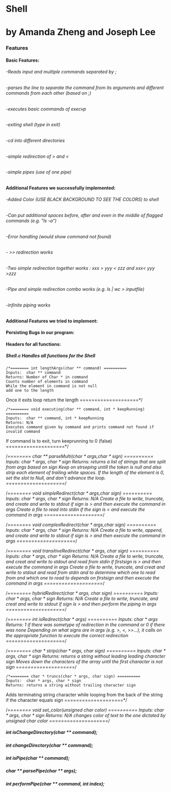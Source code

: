 # Shell
# by Amanda Zheng and Joseph Lee

### Features

#### Basic Features:

######  -Reads input and multiple commands separated by ;
######  -parses the line to separate the command from its arguments and different commands from each other (based on ;)
######  -executes basic commands of execvp
######  -exiting shell (type in exit)
######  -cd into different directories
######  -simple redirection of > and <
######  -simple pipes (use of one pipe)

#### Additional Features we successfully implemented:

######  -Added Color (USE BLACK BACKGROUND TO SEE THE COLORS) to shell
######  -Can put additional spaces before, after and even in the middle of flagged commands (e.g. "ls   -a")
######  -Error handling (would show command not found)
######  - >> redirection works
######  -Two simple redirection together works :  xxx > yyy < zzz and xxx< yyy >zzz
######  -Pipe and simple redirection combo works (e.g. ls | wc > inputfile)
######  -infinite piping works

#### Additional Features we tried to implement:

#### Persisting Bugs in our program:

#### Headers for all functions:
##### Shell.c Handles all functions for the Shell
	/*======== int lengthArgs(char ** command) ==========
	Inputs:  char ** command 
	Returns: Number of Char * in command
	Counts number of elements in command
	While the element in command is not null
	add one to the length
  Once it exits loop return the length
	====================*/
  
	/*======== void executing(char ** command, int * keepRunning) ==========
	Inputs:  char ** command, int * keepRunning
	Returns: N/A
	Executes command given by command and prints command not found if invalid command
  If command is to exit, turn keeprunning to 0 (false) 
	====================*/

/*======== char ** parseMulti(char * args,char * sign) ==========
	Inputs:  char * args, char * sign
	Returns: returns a list of strings that are split from args based on sign
  Keep on strseping untill the token is null and also strip each element of trailing white spaces. If the length of the element is 0, set the slot to Null, and don't advance the loop.
	====================*/
  
 /*======== void simpleRedirect(char * args,char sign) ==========
	Inputs:  char * args, char * sign
	Returns: N/A
  Create a file to write, truncate, and create and write to stdout if sign is > and then execute the command in args
	Create a file to read into stdin if the sign is < and execute the command in args
	====================*/

 /*======== void complexRedirect(char * args,char sign) ==========
	Inputs:  char * args, char * sign
	Returns: N/A
  Create a file to write, append, and create and write to stdout if sign is > and then execute the command in args
	====================*/
  
   /*======== void transitiveRedirect(char * args, char sign) ==========
	Inputs:  char * args, char * sign
	Returns: N/A
  Create a file to write, truncate, and creat and write to stdout and read from stdin if firstsign is > and then execute the command in args
  Create a file to write, truncate, and creat and write to stdout and read from stdin and to determine which one to read from and which one to read to depends on firstsign and then execute the command in args
	====================*/
  
   /*======== hybridRedirect(char * args, char sign) ==========
	Inputs:  char * args, char * sign
	Returns: N/A
  Create a file to write, truncate, and creat and write to stdout if sign is > and then perform the piping in args
	====================*/
  
   /*======== int isRedirect(char * args) ==========
	Inputs:  char * args
	Returns: 1 if there was sometype of redirection in the command or 0 if there was none
  Depending on what signs are in args (e.g. >, <, >>...), it calls on the appropriate function to execute the correct redirection
	====================*/
  
   /*======== char * strip(char * args, char sign) ==========
	Inputs:  char * args, char * sign
	Returns: returns a string without leading leading character sign
  Moves down the characters of the array until the first character is not sign
	====================*/
  
    /*======== char * truncs(char * args, char sign) ==========
	Inputs:  char * args, char * sign
	Returns: returns a string without trailing character sign
  Adds terminating string character while looping from the back of the string if the character equals sign
	====================*/
 
   /*======== void set_color(unsigned char color) ==========
	Inputs:  char * args, char * sign
	Returns: N/A
  changes color of text to the one dictated by unsigned char color
	====================*/
  
  
##### int isChangeDirectory(char ** command);
##### int changeDirectory(char ** command);
##### int isPipe(char ** command);
##### char ** parsePipe(char ** args);
##### int performPipe(char ** command, int index);












